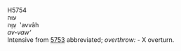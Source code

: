 <body>
  <p>H5754<br>  עוּה  <br> עַוָּה  ‎  ‛avvâh  <br><i>av-vaw‘ </i><br>Intensive from <a href="h5753.htm">5753</a> abbreviated; <i>overthrow: - </i> X overturn.<br></p>
 </body>